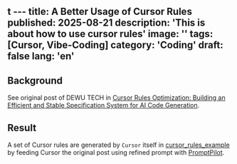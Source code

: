 t ---
title: A Better Usage of Cursor Rules
published: 2025-08-21
description: 'This is about how to use cursor rules'
image: ''
tags: [Cursor, Vibe-Coding]
category: 'Coding'
draft: false 
lang: 'en'
---

## Background

See original post of DEWU TECH in [Cursor Rules Optimization: Building an Efficient and Stable Specification System for AI Code Generation](https://tech.dewu.com/article?id=183).

## Result
A set of Cursor rules are generated by `Cursor` itself in [cursor_rules_example](https://github.com/Kryst4lskyxx/cursor_rules_example) by feeding Cursor the original post using refined prompt with [PromptPilot](https://promptpilot.volcengine.com/).